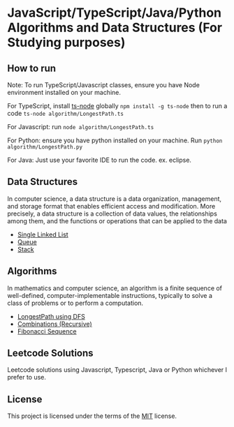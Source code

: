 # JavaScript/TypeScript/Java/Python Algorithms and Data Structures (For Studying purposes)

## How to run
Note: To run TypeScript/Javascript classes, ensure you have Node environment installed on your machine.

For TypeScript, install [ts-node](https://www.npmjs.com/package/ts-node) globally `npm install -g ts-node` then to run a code `ts-node algorithm/LongestPath.ts`

For Javascript: run `node algorithm/LongestPath.ts`

For Python: ensure you have python installed on your machine. Run `python algorithm/LongestPath.py`

For Java: Just use your favorite IDE to run the code. ex. eclipse.  

## Data Structures

In computer science, a data structure is a data organization, management, and storage format that enables efficient access and modification. More precisely, a data structure is a collection of data values, the relationships among them, and the functions or operations that can be applied to the data

* [Single Linked List](data-structures/SingleLinkedList.ts)
* [Queue](data-structures/Queue.ts)
* [Stack](data-structures/Stack.ts)


## Algorithms

In mathematics and computer science, an algorithm is a finite sequence of well-defined, computer-implementable instructions, typically to solve a class of problems or to perform a computation.

* [LongestPath using DFS](algorithms/LongestPath.ts)
* [Combinations (Recursive)](algorithms/Combinations.ts)
* [Fibonacci Sequence](algorithms/Fibonacci.ts)


## Leetcode Solutions

Leetcode solutions using Javascript, Typescript, Java or Python whichever I prefer to use. 


## License
This project is licensed under the terms of the [MIT](LICENSE) license.

